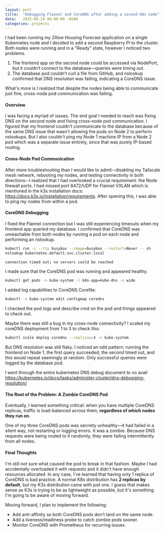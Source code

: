 ```yaml
---
layout: post
title:  "Debugging Flannel and CoreDNS after adding a second K8s node"
date:   2025-06-24 00:00:00 -0500
categories: projects
---
```

I had been running my Zillow Housing Forecast application on a single Kubernetes node and I decided to add a second Raspberry Pi to the cluster. Both nodes were running and in a "Ready" state, however I noticed two problems. 

1. The frontend app on the second node could be accessed via NodePort, but it couldn’t connect to the database—queries were timing out.
2. The database pod couldn’t curl a file from GitHub, and nslookup confirmed that DNS resolution was failing, indicating a CoreDNS issue.

What's more is I realized that despite the nodes being able to communicate just fine, cross-node pod communication was failing.<!--break-->

#### **Overview**

I was facing a myriad of issues. The end goal I needed to reach was fixing DNS on the second node and fixing cross-node pod communication. I figured that my frontend couldn't communicate to the database because of the same DNS issue that wasn't allowing the pods on Node 2 to perform nslookups. But I also couldn't ping my Node 1 machine IP from a Node 2 pod which was a separate issue entirely, since that was purely IP-based routing. 

#### **Cross-Node Pod Communication**

After more troubleshooting than I would like to admit--disabling my Tailscale mesh network, rebooting my nodes, and testing connectivity in both directions--I realized that I had overlooked a crucial requirement: the Node firewall ports. I had missed port 8472/UDP for Flannel VXLAN which is mentioned in the k3s installation docs: https://docs.k3s.io/installation/requirements. After opening this, I was able to ping my nodes from within a pod. 

#### **CoreDNS Debugging**

I fixed the Flannel connection but I was still experiencing timeouts when my frontend app queried my database. I confirmed that CoreDNS was unreachable from both nodes by running a pod on each node and performing an nslookup. 

```bash
kubectl run -i --tty busybox --image=busybox --restart=Never -- sh
nslookup kubernetes.default.svc.cluster.local

connection timed out; no servers could be reached
```

I made sure that the CoreDNS pod was running and appeared healthy.
```bash 
kubectl get pods -n kube-system -l k8s-app=kube-dns -o wide
```
I added log capabilities to CoreDNS Corefile: 
```bash 
kubectl -n kube-system edit configmap coredns
```

I checked the pod logs and describe cmd on the pod and things appeared to check out. 

Maybe there was still a bug in my cross-node connectivity? I scaled my coreDNS deployment from 1 to 3 to check this:
```bash
kubectl scale deploy coredns --replicas=3 -n kube-system
```

But DNS resolution was still flaky. I noticed an odd pattern: running the frontend on Node 1, the first query succeeded, the second timed out, and this would repeat seemingly at random. Only successful queries were logged by the database pod.

I went through the entire kubernetes DNS debug document to no avail https://kubernetes.io/docs/tasks/administer-cluster/dns-debugging-resolution/

#### **The Root of the Problem: A Zombie CoreDNS Pod**

Eventually, I learned something critical: when you have multiple CoreDNS replicas, traffic is load-balanced across them, **regardless of which nodes they run on**.

One of my three CoreDNS pods was secretly unhealthy—it had failed in a silent way, not restarting or logging errors. It was a zombie. Because DNS requests were being routed to it randomly, they were failing intermittently from all nodes. 

#### **Final Thoughts**
I'm still not sure what caused the pod to break in that fashion. Maybe I had accidentally overloaded it with requests and it didn't have enough resources allocated. In any case, I've learned that having only 1 replica of CoreDNS is bad practice. A normal K8s distribution has **2 replicas by default**, but my K3s distribution came with just one. I guess that makes sense as K3s is trying to be as lightweight as possible, but it's something I'm going to be aware of moving forward. 

Moving forward, I plan to implement the following: 
- Add anti-affinity so both CoreDNS pods don’t land on the same node.
- Add a liveness/readiness probe to catch zombie pods sooner.
- Monitor CoreDNS with Prometheus for recurring issues.